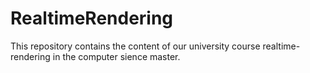 # RealtimeRendering
This repository contains the content of our university course realtime-rendering in the computer sience master.
